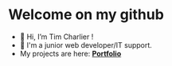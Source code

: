 
# Welcome on my github

- 👋 Hi, I’m Tim Charlier !
- 👀 I'm a junior web developer/IT support.
- My projects are here: [**Portfolio**](https://main--portfolio-tim.netlify.app/)

